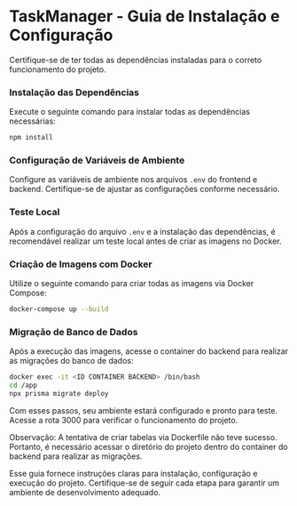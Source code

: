# TaskManager - Guia de Instalação e Configuração

Certifique-se de ter todas as dependências instaladas para o correto funcionamento do projeto.

### Instalação das Dependências

Execute o seguinte comando para instalar todas as dependências necessárias:

```bash
npm install
```

### Configuração de Variáveis de Ambiente

Configure as variáveis de ambiente nos arquivos `.env` do frontend e backend. Certifique-se de ajustar as configurações conforme necessário.

### Teste Local

Após a configuração do arquivo `.env` e a instalação das dependências, é recomendável realizar um teste local antes de criar as imagens no Docker.

### Criação de Imagens com Docker

Utilize o seguinte comando para criar todas as imagens via Docker Compose:

```bash
docker-compose up --build
```

### Migração de Banco de Dados

Após a execução das imagens, acesse o container do backend para realizar as migrações do banco de dados:

```bash
docker exec -it <ID CONTAINER BACKEND> /bin/bash
cd /app
npx prisma migrate deploy
```

Com esses passos, seu ambiente estará configurado e pronto para teste. Acesse a rota 3000 para verificar o funcionamento do projeto.

Observação: A tentativa de criar tabelas via Dockerfile não teve sucesso. Portanto, é necessário acessar o diretório do projeto dentro do container do backend para realizar as migrações.

Esse guia fornece instruções claras para instalação, configuração e execução do projeto. Certifique-se de seguir cada etapa para garantir um ambiente de desenvolvimento adequado.
